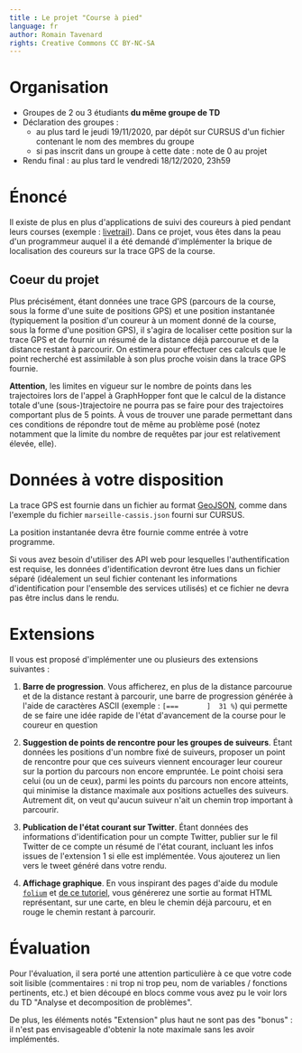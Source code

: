 ```yaml
---
title : Le projet "Course à pied"
language: fr
author: Romain Tavenard
rights: Creative Commons CC BY-NC-SA
---
```


# Organisation

* Groupes de 2 ou 3 étudiants **du même groupe de TD**
* Déclaration des groupes :
  * au plus tard le jeudi 19/11/2020, par dépôt sur CURSUS d'un fichier
  contenant le nom des membres du groupe
  * si pas inscrit dans un groupe à cette date : note de 0 au projet
* Rendu final : au plus tard le vendredi 18/12/2020, 23h59

# Énoncé

Il existe de plus en plus d'applications de suivi des coureurs à pied pendant
leurs courses (exemple : [livetrail](https://www.livetrail.net)).
Dans ce projet, vous êtes dans la peau d'un programmeur auquel il a été demandé
d'implémenter la brique de localisation des coureurs sur la trace GPS de la
course.

## Coeur du projet

Plus précisément, étant données une trace GPS (parcours de la course, sous la
forme d'une suite de positions GPS) et une position instantanée (typiquement
la position d'un coureur à un moment donné de la course, sous la forme d'une
position GPS), il s'agira de localiser cette position sur la trace GPS et de
fournir un résumé de la distance déjà parcourue et de la distance restant à
parcourir.
On estimera pour effectuer ces calculs que le point recherché est assimilable à
son plus proche voisin dans la trace GPS fournie.

**Attention**, les limites en vigueur sur le nombre de points dans les
trajectoires lors de l'appel à GraphHopper font que le calcul de la distance
totale d'une (sous-)trajectoire ne pourra pas se faire pour des trajectoires
comportant plus de 5 points. À vous de trouver une parade permettant dans ces
conditions de répondre tout de même au problème posé (notez notamment que la
limite du nombre de requêtes par jour est relativement élevée, elle).

# Données à votre disposition

La trace GPS est fournie dans un fichier au format
[GeoJSON](https://fr.wikipedia.org/wiki/GeoJSON), comme dans l'exemple du
fichier `marseille-cassis.json` fourni sur CURSUS.

La position instantanée devra être fournie comme entrée à votre programme.

Si vous avez besoin d'utiliser des API web pour lesquelles l'authentification
est requise, les données d'identification devront être lues dans un fichier
séparé (idéalement un seul fichier contenant les informations d'identification
pour l'ensemble des services utilisés) et ce fichier ne devra pas être inclus
dans le rendu.

# Extensions

Il vous est proposé d'implémenter une ou plusieurs des extensions suivantes :

1. **Barre de progression**. Vous afficherez, en plus de la distance parcourue
et de la distance restant à parcourir, une barre de progression générée à l'aide
de caractères ASCII (exemple : `[===       ]  31 %`) qui permette de se faire
une idée rapide de l'état d'avancement de la course pour le coureur en question

2. **Suggestion de points de rencontre pour les groupes de suiveurs**. Étant
données les positions d'un nombre fixé de suiveurs, proposer un point de
rencontre pour que ces suiveurs viennent encourager leur coureur sur la portion
du parcours non encore empruntée. Le point choisi sera celui (ou un de ceux),
parmi les points du parcours non encore atteints,
qui minimise la distance maximale aux positions actuelles des suiveurs.
Autrement dit, on veut qu'aucun suiveur n'ait un chemin trop important à
parcourir.

3. **Publication de l'état courant sur Twitter**. Étant données des informations
d'identification pour un compte Twitter, publier  sur le fil Twitter de ce
compte un résumé de l'état courant, incluant les infos issues de l'extension
1 si elle est implémentée.
Vous ajouterez un lien vers le tweet généré dans votre rendu.

4. **Affichage graphique**. En vous inspirant des pages d'aide du module
[`folium`](https://python-visualization.github.io/folium/quickstart.html) et
[de ce tutoriel](https://deparkes.co.uk/2016/06/03/plot-lines-in-folium/),
vous générerez une sortie au format HTML représentant, sur une carte, en
bleu le chemin déjà parcouru, et en rouge le chemin restant à parcourir.

# Évaluation

Pour l'évaluation, il sera porté une attention particulière à ce que votre code
soit lisible (commentaires : ni trop ni trop peu, nom de variables / fonctions
pertinents, etc.) et bien découpé en blocs comme vous avez pu le voir lors
du TD "Analyse et decomposition de problèmes".

De plus, les éléments notés "Extension" plus haut ne sont pas des "bonus" : il
n'est pas envisageable d'obtenir la note maximale sans les avoir implémentés.
